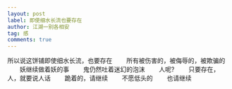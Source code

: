 ```yaml
---
layout: post
label: 即使细水长流也要存在
author: 江湖一别各相安
tag: 感
comments: true
---
```



所以说这饼铺即使细水长流，也要存在
　　所有被伤害的，被侮辱的，被欺骗的
　　妖继续做着妖的事
　　鬼仍然吐着迷幻的泡沫
　　人呢?
　　只要存在，人，就要说人话
　　跪着的，请继续
　　不愿低头的
　　也请继续